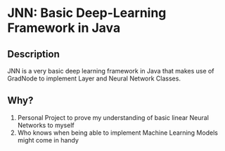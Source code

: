 # JNN: Basic Deep-Learning Framework in Java

## Description
JNN is a very basic deep learning framework in Java that makes use of GradNode to implement Layer and Neural Network Classes. 

## Why?
1. Personal Project to prove my understanding of basic linear Neural Networks to myself
2. Who knows when being able to implement Machine Learning Models might come in handy
